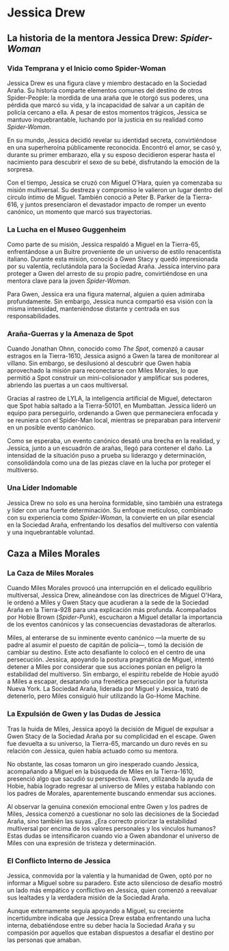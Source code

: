 # Jessica Drew

## La historia de la mentora Jessica Drew: *Spider-Woman*

### **Vida Temprana y el Inicio como Spider-Woman**  
Jessica Drew es una figura clave y miembro destacado en la Sociedad Araña. Su historia comparte elementos comunes del destino de otros Spider-People: la mordida de una araña que le otorgó sus poderes, una pérdida que marcó su vida, y la incapacidad de salvar a un capitán de policía cercano a ella. A pesar de estos momentos trágicos, Jessica se mantuvo inquebrantable, luchando por la justicia en su realidad como *Spider-Woman*.  

En su mundo, Jessica decidió revelar su identidad secreta, convirtiéndose en una superheroína públicamente reconocida. Encontró el amor, se casó y, durante su primer embarazo, ella y su esposo decidieron esperar hasta el nacimiento para descubrir el sexo de su bebé, disfrutando la emoción de la sorpresa.  

Con el tiempo, Jessica se cruzó con Miguel O’Hara, quien ya comenzaba su misión multiversal. Su destreza y compromiso le valieron un lugar dentro del círculo íntimo de Miguel. También conoció a Peter B. Parker de la Tierra-616, y juntos presenciaron el devastador impacto de romper un evento canónico, un momento que marcó sus trayectorias.  

### **La Lucha en el Museo Guggenheim**  
Como parte de su misión, Jessica respaldó a Miguel en la Tierra-65, enfrentándose a un Buitre proveniente de un universo de estilo renacentista italiano. Durante esta misión, conoció a Gwen Stacy y quedó impresionada por su valentía, reclutándola para la Sociedad Araña. Jessica intervino para proteger a Gwen del arresto de su propio padre, convirtiéndose en una mentora clave para la joven *Spider-Woman*.  

Para Gwen, Jessica era una figura maternal, alguien a quien admiraba profundamente. Sin embargo, Jessica nunca compartió esa visión con la misma intensidad, manteniéndose distante y centrada en sus responsabilidades.  

### **Araña-Guerras y la Amenaza de Spot**  
Cuando Jonathan Ohnn, conocido como *The Spot*, comenzó a causar estragos en la Tierra-1610, Jessica asignó a Gwen la tarea de monitorear al villano. Sin embargo, se desilusionó al descubrir que Gwen había aprovechado la misión para reconectarse con Miles Morales, lo que permitió a Spot construir un mini-colisionador y amplificar sus poderes, abriendo las puertas a un caos multiversal.  

Gracias al rastreo de LYLA, la inteligencia artificial de Miguel, detectaron que Spot había saltado a la Tierra-50101, en Mumbattan. Jessica lideró un equipo para perseguirlo, ordenando a Gwen que permaneciera enfocada y se reuniera con el Spider-Man local, mientras se preparaban para intervenir en un posible evento canónico.  

Como se esperaba, un evento canónico desató una brecha en la realidad, y Jessica, junto a un escuadrón de arañas, llegó para contener el daño. La intensidad de la situación puso a prueba su liderazgo y determinación, consolidándola como una de las piezas clave en la lucha por proteger el multiverso.  

### **Una Líder Indomable**  
Jessica Drew no solo es una heroína formidable, sino también una estratega y líder con una fuerte determinación. Su enfoque meticuloso, combinado con su experiencia como *Spider-Woman*, la convierte en un pilar esencial en la Sociedad Araña, enfrentando los desafíos del multiverso con valentía y una inquebrantable voluntad.  

## **Caza a Miles Morales**

### **La Caza de Miles Morales**  

Cuando Miles Morales provocó una interrupción en el delicado equilibrio multiversal, Jessica Drew, alineándose con las directrices de Miguel O'Hara, le ordenó a Miles y Gwen Stacy que acudieran a la sede de la Sociedad Araña en la Tierra-928 para una explicación más profunda. Acompañados por Hobie Brown (*Spider-Punk*), escucharon a Miguel detallar la importancia de los eventos canónicos y las consecuencias devastadoras de alterarlos.  

Miles, al enterarse de su inminente evento canónico —la muerte de su padre al asumir el puesto de capitán de policía—, tomó la decisión de cambiar su destino. Este acto desafiante lo colocó en el centro de una persecución. Jessica, apoyando la postura pragmática de Miguel, intentó detener a Miles por considerar que sus acciones ponían en peligro la estabilidad del multiverso. Sin embargo, el espíritu rebelde de Hobie ayudó a Miles a escapar, desatando una frenética persecución por la futurista Nueva York. La Sociedad Araña, liderada por Miguel y Jessica, trató de detenerlo, pero Miles consiguió huir utilizando la Go-Home Machine.  

### **La Expulsión de Gwen y las Dudas de Jessica**  
Tras la huida de Miles, Jessica apoyó la decisión de Miguel de expulsar a Gwen Stacy de la Sociedad Araña por su complicidad en el escape. Gwen fue devuelta a su universo, la Tierra-65, marcando un duro revés en su relación con Jessica, quien había actuado como su mentora.  

No obstante, las cosas tomaron un giro inesperado cuando Jessica, acompañando a Miguel en la búsqueda de Miles en la Tierra-1610, presenció algo que sacudió su perspectiva. Gwen, utilizando la ayuda de Hobie, había logrado regresar al universo de Miles y estaba hablando con los padres de Morales, aparentemente buscando enmendar sus acciones.  

Al observar la genuina conexión emocional entre Gwen y los padres de Miles, Jessica comenzó a cuestionar no solo las decisiones de la Sociedad Araña, sino también las suyas. ¿Era correcto priorizar la estabilidad multiversal por encima de los valores personales y los vínculos humanos? Estas dudas se intensificaron cuando vio a Gwen abandonar el universo de Miles con una expresión de tristeza y determinación.  

### **El Conflicto Interno de Jessica**  
Jessica, conmovida por la valentía y la humanidad de Gwen, optó por no informar a Miguel sobre su paradero. Este acto silencioso de desafío mostró un lado más empático y conflictivo en Jessica, quien comenzó a reevaluar sus lealtades y la verdadera misión de la Sociedad Araña.  

Aunque externamente seguía apoyando a Miguel, su creciente incertidumbre indicaba que Jessica Drew estaba enfrentando una lucha interna, debatiéndose entre su deber hacia la Sociedad Araña y su compasión por aquellos que estaban dispuestos a desafiar el destino por las personas que amaban.